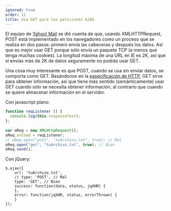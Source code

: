 ```yaml
---
ignored: true
order: 11
title: Usa GET para las peticiones AJAX
---
```


El equipo de [Yahoo! Mail](http://mail.yahoo.com) se dió cuenta de que, usando XMLHTTPRequest, POST está implementado en los navegadores como un proceso que se realiza en dos pasos: primero envía las cabeceras y después los datos. Así que es mejor usar GET porque sólo envía un paquete TCP (a menos que tenga muchas cookies). La longitud máxima de una URL en IE es 2K, así que si envías más de 2K de datos seguramente no podrás usar GET.

Una cosa muy interesante es que POST, cuando se usa sin enviar datos, se comporta como GET. Basándonos en la [especificación de HTTP](http://www.w3.org/Protocols/rfc2616/rfc2616-sec9.html), GET sirve para obtener información, así que tiene más sentido (semánticamente) usar GET cuando sólo se necesita obtener información, al contrario que cuando se quiere almacenar información en el servidor.

Con javascript plano:

```js
function reqListener () {
  console.log(this.responseText);
};
 
var oReq = new XMLHttpRequest();
oReq.onload = reqListener;
// oReq.open("post", "tuArchivo.txt", true); // Mal
oReq.open("get", "tuArchivo.txt", true); // Bien
oReq.send();
```

Con jQuery:

```
$.ajax({
	url: 'tuArchivo.txt',
	// type: 'POST', // Mal
	type: 'GET', // Bien
	success: function(data, status, jqXHR) {
	},
	error: function(jqXHR, status, errorThrown) {
	}
});
```